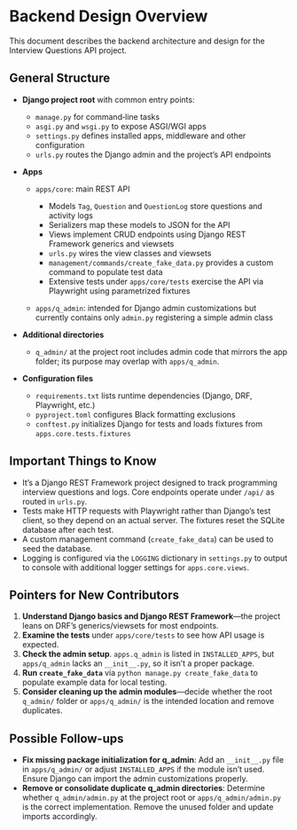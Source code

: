 # Backend Design Overview

This document describes the backend architecture and design for the Interview Questions API project.

## General Structure

- **Django project root** with common entry points:
  - `manage.py` for command‑line tasks
  - `asgi.py` and `wsgi.py` to expose ASGI/WGI apps
  - `settings.py` defines installed apps, middleware and other configuration
  - `urls.py` routes the Django admin and the project’s API endpoints

- **Apps**
  - `apps/core`: main REST API
    - Models `Tag`, `Question` and `QuestionLog` store questions and activity logs
    - Serializers map these models to JSON for the API
    - Views implement CRUD endpoints using Django REST Framework generics and viewsets
    - `urls.py` wires the view classes and viewsets
    - `management/commands/create_fake_data.py` provides a custom command to populate test data
    - Extensive tests under `apps/core/tests` exercise the API via Playwright using parametrized fixtures

  - `apps/q_admin`: intended for Django admin customizations but currently contains only `admin.py` registering a simple admin class

- **Additional directories**
  - `q_admin/` at the project root includes admin code that mirrors the app folder; its purpose may overlap with `apps/q_admin`.

- **Configuration files**
  - `requirements.txt` lists runtime dependencies (Django, DRF, Playwright, etc.)
  - `pyproject.toml` configures Black formatting exclusions
  - `conftest.py` initializes Django for tests and loads fixtures from `apps.core.tests.fixtures`

## Important Things to Know

- It’s a Django REST Framework project designed to track programming interview questions and logs. Core endpoints operate under `/api/` as routed in `urls.py`.
- Tests make HTTP requests with Playwright rather than Django’s test client, so they depend on an actual server. The fixtures reset the SQLite database after each test.
- A custom management command (`create_fake_data`) can be used to seed the database.
- Logging is configured via the `LOGGING` dictionary in `settings.py` to output to console with additional logger settings for `apps.core.views`.

## Pointers for New Contributors

1. **Understand Django basics and Django REST Framework**—the project leans on DRF’s generics/viewsets for most endpoints.
2. **Examine the tests** under `apps/core/tests` to see how API usage is expected.
3. **Check the admin setup**. `apps.q_admin` is listed in `INSTALLED_APPS`, but `apps/q_admin` lacks an `__init__.py`, so it isn’t a proper package.
4. **Run `create_fake_data`** via `python manage.py create_fake_data` to populate example data for local testing.
5. **Consider cleaning up the admin modules**—decide whether the root `q_admin/` folder or `apps/q_admin/` is the intended location and remove duplicates.

## Possible Follow-ups

- **Fix missing package initialization for q_admin**: Add an `__init__.py` file in `apps/q_admin/` or adjust `INSTALLED_APPS` if the module isn’t used. Ensure Django can import the admin customizations properly.
- **Remove or consolidate duplicate q_admin directories**: Determine whether `q_admin/admin.py` at the project root or `apps/q_admin/admin.py` is the correct implementation. Remove the unused folder and update imports accordingly.
